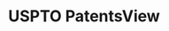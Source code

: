 ---
bigquery: https://console.cloud.google.com/bigquery?p=patents-public-data&d=patentsview&page=dataset
citation: Attribution should be given to PatentsView for use, distribution, or derivative
  works.
code: https://github.com/CSSIP-AIR/PatentsView-Code-Snippets/
contributors: USPTO
cost: None
description: 'PatentsView includes US patent data including raw data (summaries, applications,
  pregrant applications), disambugations of inventors and assignees, and inventor
  gender estimates.  Also foreign priority data, # of figures and sheets, and government
  interest statements.'
documentation: https://patentsview.org/query/builder-faqs
last_edit: 04/11/2022, 13:44:02
location: https://patentsview.org/
maintained_by: USPTO
record_creation_timestamp: 12/2/2020 17:20:46
schema_fields:
- county
- ipc_class
- variety
- lapse_of_patent
- field_id
- subclass
- series_code
- state_fips
- classification_status
- subsection_id
- disamb_inventor_id_20171226
- subclass_id
- county_fips
- type
- subgroup_id
- state
- classification_value
- disamb_inventor_id_20200331
- num
- lname
- action_date
- disamb_assignee_id_20181127
- subgroup
- latitude
- attribution_status
- ipc_version_indicator
- latlong
- citation_id
- male_flag
- length
- sector_title
- name
- date
- disamb_assignee_id_20200929
- location_id
- reldocno
- lawyer_id
- level_two
- num_sheets
- disclaimer_date
- kind
- disamb_inventor_id_20200630
- rawlocation_id
- section
- category_id
- disamb_assignee_id_20200630
- contract_award_number
- longitude
- designation
- group
- term_disclaimer
- disamb_inventor_id_20190312
- _371_date
- level_three
- withdrawn
- disamb_inventor_id_20170808
- male
- classification_level
- mainclass_id
- section_id
- num_claims
- rel_id
- disamb_inventor_id_20181127
- doc_type
- disamb_assignee_id_20200331
- id
- disamb_inventor_id_20190820
- number
- organization_id
- title
- abstract
- rawassignee_id
- latin_name
- inventor_id
- disamb_assignee_id_20191008
- level_one
- country
- symbol_position
- f371_date
- application_id
- disamb_inventor_id_20180528
- publication_number
- rawinventor_id
- term_extension
- applicant_type
- dependent
- name_first
- disamb_assignee_id_20190312
- disamb_inventor_id_20171003
- text
- term_grant
- group_id
- exemplary
- classification_data_source
- field_title
- disamb_inventor_id_20191231
- disamb_inventor_id_20200929
- country_transformed
- main_group
- category
- deceased
- filename
- name_last
- role
- gi_statement
- doctype
- disamb_inventor_id_20201229
- rule_47
- uuid
- status
- patent_id
- f102_date
- disamb_inventor_id_20170307
- subcategory_id
- assignee_id
- sequence
- organization
- _102_date
- relkind
- disamb_assignee_id_20191231
- disamb_inventor_id_20191008
- num_figures
- city
- fname
- disamb_assignee_id_20190820
shortname: patentsview
tags:
- disambiguation
- United States
- gender
terms_of_use: Creative Commons Attribution 4.0 International License.
timeframe: 1963-1999
title: USPTO PatentsView
uuid: cf1780b1-e265-4e49-8d1d-83b9cfe0fd9a
---